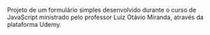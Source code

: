 Projeto de um formulário simples desenvolvido durante o curso de JavaScript ministrado pelo professor Luiz Otávio Miranda, através da plataforma Udemy.